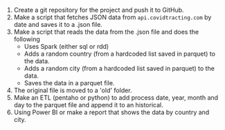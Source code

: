 1. Create a git repository for the project and push it to GitHub.
2. Make a script that fetches JSON data from `api.covidtracting.com` by date and saves it to a .json file.
3. Make a script that reads the data from the .json file and does the following
    - Uses Spark (either sql or rdd)
    - Adds a random country (from a hardcoded list saved in parquet) to the data.
    - Adds a random city (from a hardcoded list saved in parquet) to the data.
    - Saves the data in a parquet file.
4. The original file is moved to a 'old' folder.
5. Make an ETL (pentaho or python) to add process date, year, month and day to the parquet file and append it to an
   historical.
6. Using Power BI or make a report that shows the data by country and city.
